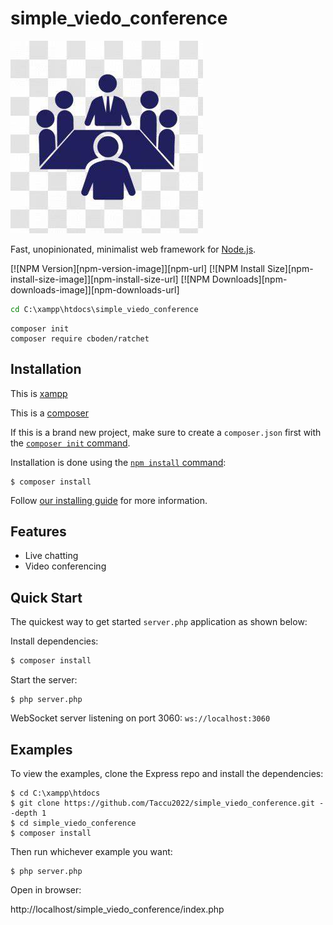 # simple_viedo_conference
![Video conference Logo](./images/logo.png)

  Fast, unopinionated, minimalist web framework for [Node.js](http://nodejs.org).

  [![NPM Version][npm-version-image]][npm-url]
  [![NPM Install Size][npm-install-size-image]][npm-install-size-url]
  [![NPM Downloads][npm-downloads-image]][npm-downloads-url]

```cmd
cd C:\xampp\htdocs\simple_viedo_conference
```

```composer
composer init
composer require cboden/ratchet

```

## Installation


This is [xampp](https://www.apachefriends.org/download.html)

This is a [composer](https://getcomposer.org/download/)

If this is a brand new project, make sure to create a `composer.json` first with
the [`composer init` command](https://getcomposer.org/doc/00-intro.md).

Installation is done using the
[`npm install` command](https://docs.npmjs.com/getting-started/installing-npm-packages-locally):

```console
$ composer install
```

Follow [our installing guide](https://getcomposer.org/doc/faqs/how-to-install-composer-programmatically.md)
for more information.

## Features

  * Live chatting
  * Video conferencing



## Quick Start

  The quickest way to get started `server.php` application as shown below:

  Install dependencies:

```cmd
$ composer install
```

  Start the server:

```console
$ php server.php
```

  WebSocket server listening on port 3060: `ws://localhost:3060`

## Examples

  To view the examples, clone the Express repo and install the dependencies:

```console
$ cd C:\xampp\htdocs
$ git clone https://github.com/Taccu2022/simple_viedo_conference.git --depth 1
$ cd simple_viedo_conference
$ composer install
```

  Then run whichever example you want:

```console
$ php server.php
```

  Open in browser:

  http://localhost/simple_viedo_conference/index.php
